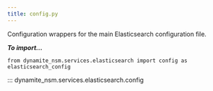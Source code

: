 ```yaml
---
title: config.py
---
```


Configuration wrappers for the main Elasticsearch configuration file.

***To import...***
```python3
from dynamite_nsm.services.elasticsearch import config as elasticsearch_config
```

::: dynamite_nsm.services.elasticsearch.config